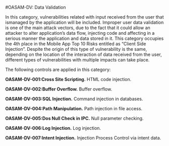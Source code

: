 
#OASAM-DV: Data Validation

In this category, vulnerabilities related with input received from the user that ismanaged by the application will be included. Improper user data validation is one of the main attack vectors, due to the fact that it could allow an attacker to alter application’s data flow, injecting code and affecting in a serious manner the application and data stored in it. This category occupies the 4th place in the Mobile App Top 10 Risks entitled as “Client Side Injection”. Despite the origin of this type of vulnerability is the same, depending on the location of the interaction of data received from the user, different types of vulnerabilities with multiple impacts can take place.

The following controls are applied in this category:

**OASAM-DV-001:Cross Site Scripting.** HTML code injection.

**OASAM-DV-002:Buffer Overflow.** Buffer overflow.

**OASAM-DV-003:SQL Injection.** Command injection in databases.

**OASAM-DV-004:Path Manipulation.** Path injection in file access.

**OASAM-DV-005:Dos Null Check in IPC.** Null parameter checking.

**OASAM-DV-006:Log Injection.** Log injection.

**OASAM-DV-007:Intent Injection.** Injection Process Control via intent data.

